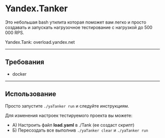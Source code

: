# Yandex.Tanker
Это небольшая bash утилита которая поможет вам легко и просто создавать и запускать нагрузочное тестирование с нагрузкой до 500 000 RPS.

Yandex.Tank: overload.yandex.net
___
## Требования
- docker
___
## Использование

Просто запустите `./yaTanker run` и следуйте инструкциям.

Для изменения настроек тестируемого проекта вы можете:
- А) Настроить файл **load.yaml** в ./Tank (ее создаст скрипт)
- Б) Пересоздать все выполнив `./yaTanker clear` и `./yaTanker run`
